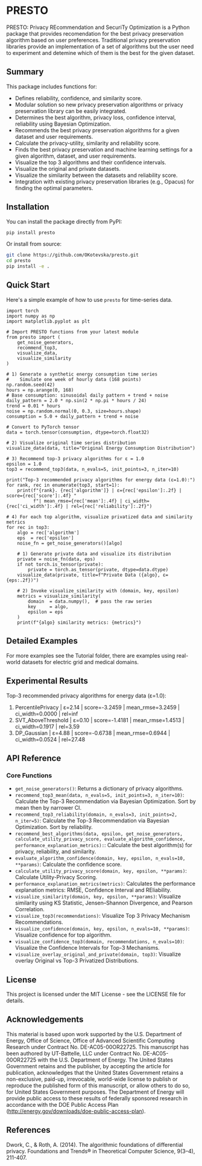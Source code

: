 # PRESTO
PRESTO: Privacy REcommendation and SecuriTy Optimization is a Python package that provides recomendation for the best privacy preservation algorithm based on user preferences. Traditional privacy preservation libraries provide an implementation of a set of algorithms but the user need to experiment and detemine which of them is the best for the given dataset.

## Summary
This package includes functions for:
- Defines reliability, confidence, and similarity score.
- Modular solution so new privacy preservation algorithms or privacy preservation library can be easily integrated.
- Determines the best algorithm, privacy loss, confidence interval, reliability using Bayesian Optimization.
- Recommends the best privacy preservation algorithms for a given dataset and user requirements.
- Calculate the privacy-utility, similarity and reliability score.
- Finds the best privacy preservation and machine learning settings for a given algorithm, dataset, and user requirements.
- Visualize the top 3 algorithms and their confidence intervals.
- Visualize the original and private datasets.
- Visualize the similarity between the datasets and reliability score.
- Integration with existing privacy preservation libraries (e.g., Opacus) for finding the optimal parameters.

## Installation
You can install the package directly from PyPI:

```bash
pip install presto
```

Or install from source:

```bash
git clone https://github.com/OKotevska/presto.git
cd presto
pip install -e .
```

## Quick Start
Here's a simple example of how to use `presto` for time-series data.
```
import torch
import numpy as np
import matplotlib.pyplot as plt

# Import PRESTO functions from your latest module
from presto import (
    get_noise_generators,
    recommend_top3,
    visualize_data,
    visualize_similarity
)

# 1) Generate a synthetic energy consumption time series
#    Simulate one week of hourly data (168 points)
np.random.seed(42)
hours = np.arange(0, 168)
# Base consumption: sinusoidal daily pattern + trend + noise
daily_pattern = 2.0 * np.sin(2 * np.pi * hours / 24)
trend = 0.01 * hours
noise = np.random.normal(0, 0.3, size=hours.shape)
consumption = 5.0 + daily_pattern + trend + noise

# Convert to PyTorch tensor
data = torch.tensor(consumption, dtype=torch.float32)

# 2) Visualize original time series distribution
visualize_data(data, title="Original Energy Consumption Distribution")

# 3) Recommend top-3 privacy algorithms for ε = 1.0
epsilon = 1.0
top3 = recommend_top3(data, n_evals=5, init_points=3, n_iter=10)

print("Top-3 recommended privacy algorithms for energy data (ε=1.0):")
for rank, rec in enumerate(top3, start=1):
    print(f"{rank}. {rec['algorithm']} | ε={rec['epsilon']:.2f} | score={rec['score']:.4f} "
          f"| mean_rmse={rec['mean']:.4f} | ci_width={rec['ci_width']:.4f} | rel={rec['reliability']:.2f}")

# 4) For each top algorithm, visualize privatized data and similarity metrics
for rec in top3:
    algo = rec['algorithm']
    eps  = rec['epsilon']
    noise_fn = get_noise_generators()[algo]

    # 1) Generate private data and visualize its distribution
    private = noise_fn(data, eps)
    if not torch.is_tensor(private):
        private = torch.as_tensor(private, dtype=data.dtype)
    visualize_data(private, title=f"Private Data ({algo}, ε={eps:.2f})")

    # 2) Invoke visualize_similarity with (domain, key, epsilon)
    metrics = visualize_similarity(
        domain  = data.numpy(),  # pass the raw series
        key     = algo,
        epsilon = eps
    )
    print(f"{algo} similarity metrics: {metrics}")
```

## Detailed Examples
For more examples see the Tutorial folder, there are examples using real-world datasets for electric grid and medical domains.

## Experimental Results
Top-3 recommended privacy algorithms for energy data (ε=1.0):
1. PercentilePrivacy | ε=2.14 | score=-3.2459 | mean_rmse=3.2459 | ci_width=0.0000 | rel=inf
2. SVT_AboveThreshold | ε=0.10 | score=-1.4181 | mean_rmse=1.4513 | ci_width=0.1917 | rel=3.59
3. DP_Gaussian | ε=4.88 | score=-0.6738 | mean_rmse=0.6944 | ci_width=0.0524 | rel=27.48

## API Reference

### Core Functions
- `get_noise_generators()`: Returns a dictionary of privacy algorithms.
- `recommend_top3_mean(data, n_evals=5, init_points=3, n_iter=10)`: Calculate the Top-3 Recommendation via Bayesian Optimization. Sort by mean then by narrower CI.
- `recommend_top3_reliability(domain, n_evals=3, init_points=2, n_iter=5)`: Calculate the Top-3 Recommendation via Bayesian Optimization. Sort by reliability.
- `recommend_best_algorithms(data, epsilon, get_noise_generators, calculate_utility_privacy_score, evaluate_algorithm_confidence, performance_explanation_metrics):`: Calculate the best algorithm(s) for privacy, reliability, and similarity.
- `evaluate_algorithm_confidence(domain, key, epsilon, n_evals=10, **params)`: Calculate the confidence score.
- `calculate_utility_privacy_score(domain, key, epsilon, **params)`: Calculate Utility-Privacy Scoring.
- `performance_explanation_metrics(metrics)`: Calculates the performance explanation metrics: RMSE, Confidence Interval and REliability.
- `visualize_similarity(domain, key, epsilon, **params)`: Visualize similarity using KS Statistic, Jensen–Shannon Divergence, and Pearson Correlation.
- `visualize_top3(recommendations)`: Visualize Top 3 Privacy Mechanism Recommendations.
- `visualize_confidence(domain, key, epsilon, n_evals=10, **params)`: Visualize confidence for top algorithm.
- `visualize_confidence_top3(domain, recommendations, n_evals=10)`: Visualize the Confidence Intervals for Top-3 Mechanisms.
- `visualize_overlay_original_and_private(domain, top3)`: Visualize overlay Original vs Top-3 Privatized Distributions.
  
## License

This project is licensed under the MIT License - see the LICENSE file for details.

## Acknowledgements
This material is based upon work supported by the U.S. Department of Energy, Office of Science, Office of Advanced Scientific Computing Research under Contract No. DE-AC05-00OR22725. This manuscript has been authored by UT-Battelle, LLC under Contract No. DE-AC05-00OR22725 with the U.S. Department of Energy. The United States Government retains and the publisher, by accepting the article for publication, acknowledges that the United States Government retains a non-exclusive, paid-up, irrevocable, world-wide license to publish or reproduce the published form of this manuscript, or allow others to do so, for United States Government purposes. The Department of Energy will provide public access to these results of federally sponsored research in accordance with the DOE Public Access Plan (http://energy.gov/downloads/doe-public-access-plan).

## References
Dwork, C., & Roth, A. (2014). The algorithmic foundations of differential privacy. Foundations and Trends® in Theoretical Computer Science, 9(3–4), 211-407.

